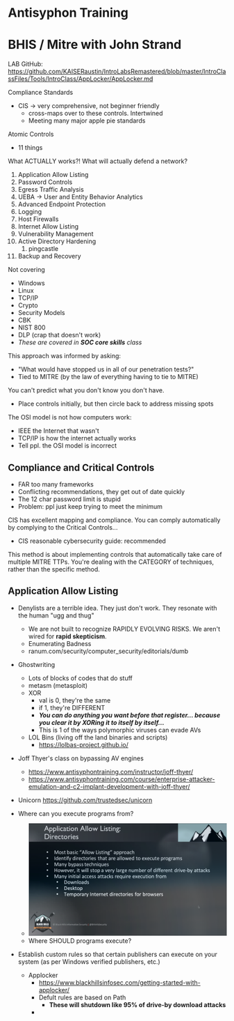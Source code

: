 # Antisyphon Training

# BHIS / Mitre with John Strand
LAB GitHub: https://github.com/KAISERaustin/IntroLabsRemastered/blob/master/IntroClassFiles/Tools/IntroClass/AppLocker/AppLocker.md

Compliance Standards
- CIS → very comprehensive, not beginner friendly
	- cross-maps over to these controls. Intertwined
	- Meeting many major apple pie standards

Atomic Controls
- 11 things

What ACTUALLY works?! What will actually defend a network?
1. Application Allow Listing
2. Password Controls
3. Egress Traffic Analysis
4. UEBA → User and Entity Behavior Analytics
5. Advanced Endpoint Protection
6. Logging
7. Host Firewalls
8. Internet Allow Listing
9. Vulnerability Management
10. Active Directory Hardening
	1. pingcastle
11. Backup and Recovery

Not covering
- Windows
- Linux
- TCP/IP
- Crypto
- Security Models
- CBK
- NIST 800
- DLP (crap that doesn't work)
- *These are covered in **SOC core skills** class*

This approach was informed by asking:
- "What would have stopped us in all of our penetration tests?"
- Tied to MITRE (by the law of everything having to tie to MITRE)

You can't predict what you don't know you don't have.
- Place controls initially, but then circle back to address missing spots

The OSI model is not how computers work:
- IEEE the Internet that wasn't
- TCP/IP is how the internet actually works
- Tell ppl. the OSI model is incorrect

## Compliance and Critical Controls
- FAR too many frameworks
- Conflicting recommendations, they get out of date quickly
- The 12 char password limit is stupid
- Problem: ppl just keep trying to meet the minimum

CIS has excellent mapping and compliance. You can comply automatically by complying to the Critical Controls...
- CIS reasonable cybersecurity guide: recommended

This method is about implementing controls that automatically take care of multiple MITRE TTPs. You're dealing with the CATEGORY of techniques, rather than the specific method.


## Application Allow Listing
- Denylists are a terrible idea. They just don't work. They resonate with the human "ugg and thug"
	- We are not built to recognize RAPIDLY EVOLVING RISKS. We aren't wired for **rapid skepticism**.
	- Enumerating Badness
	- ranum.com/security/computer_security/editorials/dumb

 - Ghostwriting
	 - Lots of blocks of codes that do stuff
	 - metasm (metasploit)
	 - XOR
		- val is 0, they're the same
		- if 1, they're DIFFERENT
		- ***You can do anything you want before that register... because you clear it by XORing it to itself by itself...***
		- This is 1 of the ways polymorphic viruses can evade AVs
	- LOL Bins (living off the land binaries and scripts)
		- https://lolbas-project.github.io/
- Joff Thyer's class on bypassing AV engines
	- https://www.antisyphontraining.com/instructor/joff-thyer/
	- https://www.antisyphontraining.com/course/enterprise-attacker-emulation-and-c2-implant-development-with-joff-thyer/
- Unicorn https://github.com/trustedsec/unicorn
- Where can you execute programs from?
	- ![Pasted image 20250224094731](../assets/images/Pasted%20image%2020250224094731.png)
	- Where SHOULD programs execute?
- Establish custom rules so that certain publishers can execute on your system (as per Windows verified publishers, etc.)
	- Applocker
		- https://www.blackhillsinfosec.com/getting-started-with-applocker/
		- Defult rules are based on Path
			- **These will shutdown like 95% of drive-by download attacks**
		- 